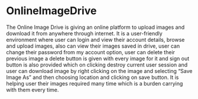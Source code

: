 # OnlineImageDrive

The Online Image Drive is giving an online platform to upload images and download it
from anywhere through internet. It is a user-friendly environment where user can login
and view their account details, browse and upload images, also can view their images
saved in drive, user can change their password from my account option, user can delete
their previous image a delete button is given with every image for it and sign out button
is also provided which on clicking destroy current user session and user can download
image by right clicking on the image and selecting “Save Image As” and then choosing
location and clicking on save button. It is helping user their images required many time
which is a burden carrying with them every time.
